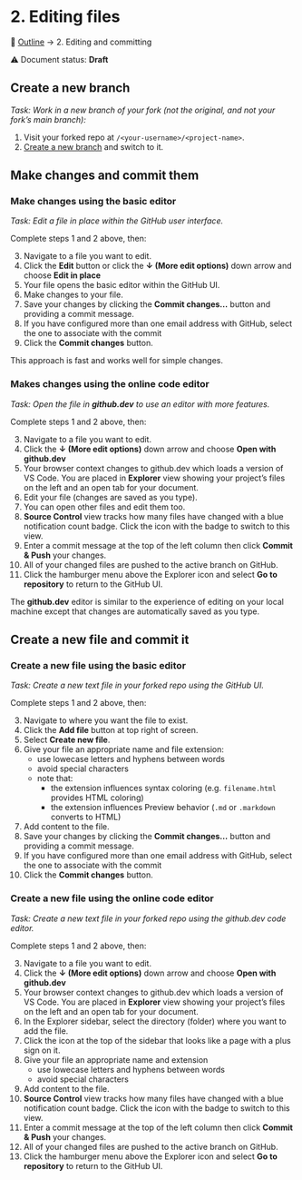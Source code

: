 # 2. Editing files

🍞 [Outline](../README.md) → 2. Editing and committing

⚠️ Document status: **Draft**

## Create a new branch

*Task: Work in a new branch of your fork (not the original, and not your fork’s main branch):*

1. Visit your forked repo at `/<your-username>/<project-name>`.
2. [Create a new branch](1-fork-and-branch.md) and switch to it.

## Make changes and commit them

### Make changes using the basic editor

*Task: Edit a file in place within the GitHub user interface.*

Complete steps 1 and 2 above, then:

3. Navigate to a file you want to edit.
4. Click the **Edit** button or click the **↓ (More edit options)** down arrow and choose **Edit in place**
5. Your file opens the basic editor within the GitHub UI.
6. Make changes to your file.
7. Save your changes by clicking the **Commit changes…** button and providing a commit message.
8. If you have configured more than one email address with GitHub, select the one to associate with the commit 
9. Click the **Commit changes** button.

This approach is fast and works well for simple changes.

### Makes changes using the online code editor

*Task: Open the file in **github.dev** to use an editor with more features.*

Complete steps 1 and 2 above, then:

3. Navigate to a file you want to edit.
4. Click the **↓ (More edit options)** down arrow and choose **Open with github.dev**
5. Your browser context changes to github.dev which loads a version of VS Code. You are placed in **Explorer** view showing your project’s files on the left and an open tab for your document.
6. Edit your file (changes are saved as you type).
7. You can open other files and edit them too.
8. **Source Control** view tracks how many files have changed with a blue notification count badge. Click the icon with the badge to switch to this view.
9. Enter a commit message at the top of the left column then click **Commit & Push** your changes.
10. All of your changed files are pushed to the active branch on GitHub.
11. Click the hamburger menu above the Explorer icon and select **Go to repository** to return to the GitHub UI.

The **github.dev** editor is similar to the experience of editing on your local machine except that changes are automatically saved as you type.

## Create a new file and commit it

### Create a new file using the basic editor

*Task: Create a new text file in your forked repo using the GitHub UI.*

Complete steps 1 and 2 above, then:

3. Navigate to where you want the file to exist.
4. Click the **Add file** button at top right of screen.
5. Select **Create new file**.
6. Give your file an appropriate name and file extension:
    - use lowecase letters and hyphens between words
    - avoid special characters
    - note that:
    	- the extension influences syntax coloring (e.g. `filename.html` provides HTML coloring)
		- the extension influences Preview behavior (`.md` or `.markdown` converts to HTML)
7. Add content to the file.
8. Save your changes by clicking the **Commit changes…** button and providing a commit message.
9. If you have configured more than one email address with GitHub, select the one to associate with the commit 
10. Click the **Commit changes** button.

### Create a new file using the online code editor

*Task: Create a new text file in your forked repo using the github.dev code editor.*

Complete steps 1 and 2 above, then:

3. Navigate to a file you want to edit.
4. Click the **↓ (More edit options)** down arrow and choose **Open with github.dev**
5. Your browser context changes to github.dev which loads a version of VS Code. You are placed in **Explorer** view showing your project’s files on the left and an open tab for your document.
6. In the Explorer sidebar, select the directory (folder) where you want to add the file.
7. Click the icon at the top of the sidebar that looks like a page with a plus sign on it.
8. Give your file an appropriate name and extension
    - use lowecase letters and hyphens between words
    - avoid special characters
7. Add content to the file.
8. **Source Control** view tracks how many files have changed with a blue notification count badge. Click the icon with the badge to switch to this view.
9. Enter a commit message at the top of the left column then click **Commit & Push** your changes.
10. All of your changed files are pushed to the active branch on GitHub.
11. Click the hamburger menu above the Explorer icon and select **Go to repository** to return to the GitHub UI.